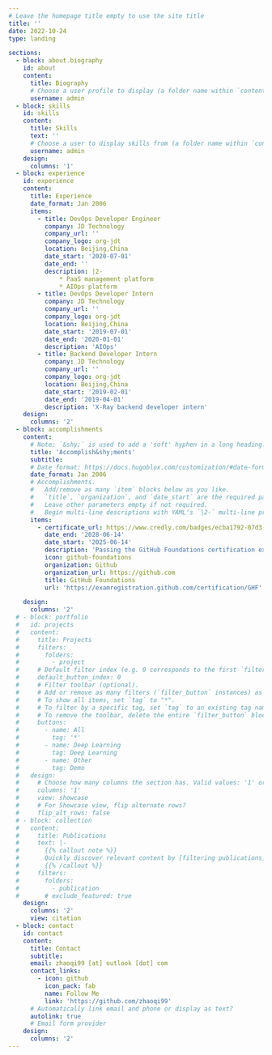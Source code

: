 ```yaml
---
# Leave the homepage title empty to use the site title
title: ''
date: 2022-10-24
type: landing

sections:
  - block: about.biography
    id: about
    content:
      title: Biography
      # Choose a user profile to display (a folder name within `content/authors/`)
      username: admin
  - block: skills
    id: skills
    content:
      title: Skills
      text: ''
      # Choose a user to display skills from (a folder name within `content/authors/`)
      username: admin
    design:
      columns: '1'
  - block: experience
    id: experience
    content:
      title: Experience
      date_format: Jan 2006
      items:
        - title: DevOps Developer Engineer
          company: JD Technology
          company_url: ''
          company_logo: org-jdt
          location: Beijing,China
          date_start: '2020-07-01'
          date_end: ''
          description: |2-
              * PaaS management platform
              * AIOps platform
        - title: DevOps Developer Intern
          company: JD Technology
          company_url: ''
          company_logo: org-jdt
          location: Beijing,China
          date_start: '2019-07-01'
          date_end: '2020-01-01'
          description: 'AIOps'
        - title: Backend Developer Intern
          company: JD Technology
          company_url: ''
          company_logo: org-jdt
          location: Beijing,China
          date_start: '2019-02-01'
          date_end: '2019-04-01'
          description: 'X-Ray backend developer intern'
    design:
      columns: '2'
  - block: accomplishments
    content:
      # Note: `&shy;` is used to add a 'soft' hyphen in a long heading.
      title: 'Accomplish&shy;ments'
      subtitle:
      # Date format: https://docs.hugoblox.com/customization/#date-format
      date_format: Jan 2006
      # Accomplishments.
      #   Add/remove as many `item` blocks below as you like.
      #   `title`, `organization`, and `date_start` are the required parameters.
      #   Leave other parameters empty if not required.
      #   Begin multi-line descriptions with YAML's `|2-` multi-line prefix.
      items:
        - certificate_url: https://www.credly.com/badges/ecba1792-07d3-4753-8750-198bad00ed42/linked_in_profile
          date_end: '2028-06-14'
          date_start: '2025-06-14'
          description: 'Passing the GitHub Foundations certification exam validates subject matter expertise by measuring entry-level skills with GitHub basics like repositories, commits, branching, markdowns, and project management.'
          icon: github-foundations
          organization: Github
          organization_url: https://github.com
          title: GitHub Foundations
          url: 'https://examregistration.github.com/certification/GHF'

    design:
      columns: '2'
  # - block: portfolio
  #   id: projects
  #   content:
  #     title: Projects
  #     filters:
  #       folders:
  #         - project
  #     # Default filter index (e.g. 0 corresponds to the first `filter_button` instance below).
  #     default_button_index: 0
  #     # Filter toolbar (optional).
  #     # Add or remove as many filters (`filter_button` instances) as you like.
  #     # To show all items, set `tag` to "*".
  #     # To filter by a specific tag, set `tag` to an existing tag name.
  #     # To remove the toolbar, delete the entire `filter_button` block.
  #     buttons:
  #       - name: All
  #         tag: '*'
  #       - name: Deep Learning
  #         tag: Deep Learning
  #       - name: Other
  #         tag: Demo
  #   design:
  #     # Choose how many columns the section has. Valid values: '1' or '2'.
  #     columns: '1'
  #     view: showcase
  #     # For Showcase view, flip alternate rows?
  #     flip_alt_rows: false
  # - block: collection
  #   content:
  #     title: Publications
  #     text: |-
  #       {{% callout note %}}
  #       Quickly discover relevant content by [filtering publications](./publication/).
  #       {{% /callout %}}
  #     filters:
  #       folders:
  #         - publication
  #       # exclude_featured: true
    design:
      columns: '2'
      view: citation
  - block: contact
    id: contact
    content:
      title: Contact
      subtitle:
      email: zhaoqi99 [at] outlook [dot] com
      contact_links:
        - icon: github
          icon_pack: fab
          name: Follow Me
          link: 'https://github.com/zhaoqi99'
      # Automatically link email and phone or display as text?
      autolink: true
      # Email form provider
    design:
      columns: '2'
---
```

